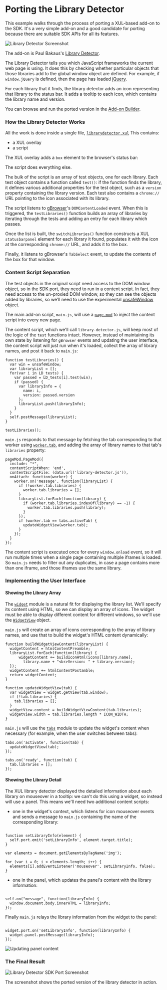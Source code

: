 # Porting the Library Detector #

This example walks through the process of porting a XUL-based add-on to the
SDK. It's a very simple add-on and a good candidate for porting because
there are suitable SDK APIs for all its features.

<img class="image-right" src="static-files/media/librarydetector/library-detector.png" alt="Library Detector Screenshot" />

The add-on is Paul Bakaus's
[Library Detector](https://addons.mozilla.org/de/firefox/addon/library-detector/).

The Library Detector tells you which JavaScript frameworks the current
web page is using. It does this by checking whether particular objects
that those libraries add to the global window object are defined.
For example, if `window.jQuery` is defined, then the page has loaded
[jQuery](http://jquery.com/).

For each library that it finds, the library detector adds an icon
representing that library to the status bar. It adds a tooltip to each
icon, which contains the library name and version.

You can browse and run the ported version in the
[Add-on Builder](https://builder.addons.mozilla.org/addon/1024194/latest/).

### How the Library Detector Works ###

All the work is done inside a single file,
[`librarydetector.xul`](http://code.google.com/p/librarydetector/source/browse/trunk/chrome/content/librarydetector.xul)
This contains:

<ul>
	<li>a XUL overlay</li>
	<li>a script</li>
</ul>

The XUL overlay adds a `box` element to the browser's status bar:

<script type="syntaxhighlighter" class="brush: html"><![CDATA[
  &lt;statusbar id="status-bar"&gt; &lt;box orient="horizontal" id="librarydetector"&gt; &lt;/box&gt; &lt;/statusbar&gt;
]]>
</script>

The script does everything else.

The bulk of the script is an array of test objects, one for each library.
Each test object contains a function called `test()`: if the
function finds the library, it defines various additional properties for
the test object, such as a `version` property containing the library version.
Each test also contains a `chrome://` URL pointing to the icon associated with
its library.

The script listens to [gBrowser](https://developer.mozilla.org/en/Code_snippets/Tabbed_browser)'s
`DOMContentLoaded` event. When this is triggered, the `testLibraries()`
function builds an array of libraries by iterating through the tests and
adding an entry for each library which passes.

Once the list is built, the `switchLibraries()` function constructs a XUL
`statusbarpanel` element for each library it found, populates it with the
icon at the corresponding `chrome://` URL, and adds it to the box.

Finally, it listens to gBrowser's `TabSelect` event, to update the contents
of the box for that window.

### Content Script Separation ###

The test objects in the original script need access to the DOM window object,
so in the SDK port, they need to run in a content script. In fact, they need
access to the un-proxied DOM window, so they can see the objects added by
libraries, so we’ll need to use the experimental
[unsafeWindow](dev-guide/addon-development/content-scripts/access.html) object.

The main add-on script, `main.js`, will use a
[`page-mod`](packages/addon-kit/docs/page-mod.html)
to inject the content script into every new page.

The content script, which we'll call `library-detector.js`, will keep most of
the logic of the `test` functions intact. However, instead of maintaining its
own state by listening for `gBrowser` events and updating the
user interface, the content script will just run when it's loaded, collect
the array of library names, and post it back to `main.js`:

    function testLibraries() {
      var win = unsafeWindow;
      var libraryList = [];
      for(var i in LD_tests) {
        var passed = LD_tests[i].test(win);
        if (passed) {
          var libraryInfo = {
            name: i,
            version: passed.version
          };
          libraryList.push(libraryInfo);
        }
      }
      self.postMessage(libraryList);
    }

    testLibraries();

`main.js` responds to that message by fetching the tab
corresponding to that worker using
[`worker.tab`](packages/api-utils/docs/content/worker.html#tab), and adding
the array of library names to that tab's `libraries` property:

    pageMod.PageMod({
      include: "*",
      contentScriptWhen: 'end',
      contentScriptFile: (data.url('library-detector.js')),
      onAttach: function(worker) {
        worker.on('message', function(libraryList) {
          if (!worker.tab.libraries) {
            worker.tab.libraries = [];
          }
          libraryList.forEach(function(library) {
            if (worker.tab.libraries.indexOf(library) == -1) {
              worker.tab.libraries.push(library);
            }
          });
          if (worker.tab == tabs.activeTab) {
            updateWidgetView(worker.tab);
          }
        });
      }
    });

The content script is executed once for every `window.onload` event, so
it will run multiple times when a single page containing multiple iframes
is loaded. So `main.js` needs to filter out any duplicates, in case
a page contains more than one iframe, and those iframes use the same library.

### Implementing the User Interface ###

#### Showing the Library Array ####

The [`widget`](packages/addon-kit/docs/widget.html) module is a natural fit
for displaying the library list. We'll specify its content using HTML, so we
can display an array of icons. The widget must be able to display different
content for different windows, so we'll use the
[`WidgetView`](packages/addon-kit/docs/widget.html) object.

`main.js` will create an array of icons corresponding to the array of library
names, and use that to build the widget's HTML content dynamically:

    function buildWidgetViewContent(libraryList) {
      widgetContent = htmlContentPreamble;
      libraryList.forEach(function(library) {
          widgetContent += buildIconHtml(icons[library.name],
            library.name + "<br>Version: " + library.version);
      });
      widgetContent += htmlContentPostamble;
      return widgetContent;
    }

    function updateWidgetView(tab) {
      var widgetView = widget.getView(tab.window);
      if (!tab.libraries) {
        tab.libraries = [];
      }
      widgetView.content = buildWidgetViewContent(tab.libraries);
      widgetView.width = tab.libraries.length * ICON_WIDTH;
    }

`main.js` will
use the [`tabs`](packages/addon-kit/docs/tabs.html) module to update the
widget's content when necessary (for example, when the user switches between
tabs):

    tabs.on('activate', function(tab) {
      updateWidgetView(tab);
    });

    tabs.on('ready', function(tab) {
      tab.libraries = [];
    });

#### Showing the Library Detail ####

The XUL library detector displayed the detailed information about each
library on mouseover in a tooltip: we can't do this using a widget, so
instead will use a panel. This means we'll need two additional content
scripts:

* one in the widget's context, which listens for icon mouseover events
and sends a message to `main.js` containing the name of the corresponding
library:

<pre><code>
function setLibraryInfo(element) {
  self.port.emit('setLibraryInfo', element.target.title);
}

var elements = document.getElementsByTagName('img');

for (var i = 0; i &lt; elements.length; i++) {
  elements[i].addEventListener('mouseover', setLibraryInfo, false);
}
</code></pre>

* one in the panel, which updates the panel's content with the library
information:

<pre><code>
self.on("message", function(libraryInfo) {
  window.document.body.innerHTML = libraryInfo;
});
</code></pre>

Finally `main.js` relays the library information from the widget to the panel:

<pre><code>
widget.port.on('setLibraryInfo', function(libraryInfo) {
  widget.panel.postMessage(libraryInfo);
});
</code></pre>

<img class="image-center" src="static-files/media/librarydetector/panel-content.png" alt="Updating panel content" />

### The Final Result ###

<img class="image-right" src="static-files/media/librarydetector/library-detector-sdk.png" alt="Library Detector SDK Port Screenshot" />

The screenshot shows the ported version of the library detector in action.
